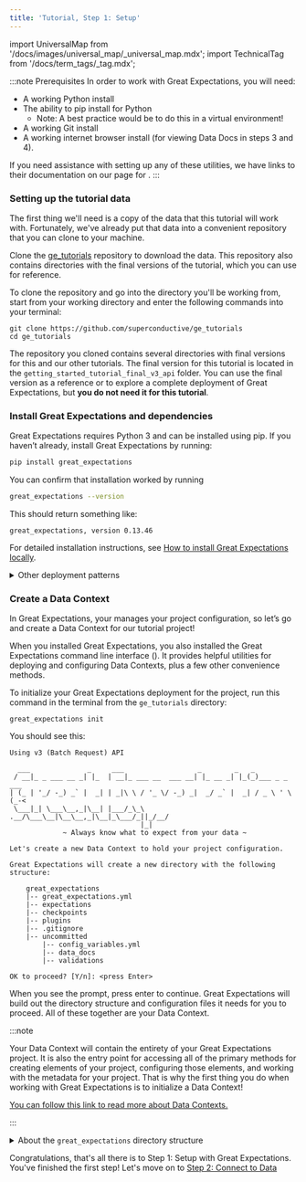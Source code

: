 ```yaml
---  
title: 'Tutorial, Step 1: Setup'  
---  
```

import UniversalMap from '/docs/images/universal_map/_universal_map.mdx';
import TechnicalTag from '/docs/term_tags/_tag.mdx';

<UniversalMap setup='active' connect='inactive' create='inactive' validate='inactive'/> 

:::note Prerequisites
In order to work with Great Expectations, you will need:

- A working Python install
- The ability to pip install for Python
  - Note: A best practice would be to do this in a virtual environment!
- A working Git install
- A working internet browser install (for viewing Data Docs in steps 3 and 4).

If you need assistance with setting up any of these utilities, we have links to their documentation on our page for <TechnicalTag relative="../../" tag="supporting_resource" text="supporting resources" />.
:::

### Setting up the tutorial data

The first thing we'll need is a copy of the data that this tutorial will work with.  Fortunately, we've already put that data into a convenient repository that you can clone to your machine.

Clone the [ge_tutorials](https://github.com/superconductive/ge_tutorials) repository to download the data.  This repository also contains directories with the final versions of the tutorial, which you can use for reference.

To clone the repository and go into the directory you'll be working from, start from your working directory and enter the following commands into your terminal:

```console
git clone https://github.com/superconductive/ge_tutorials
cd ge_tutorials
```

The repository you cloned contains several directories with final versions for this and our other tutorials. The final version for this tutorial is located in the `getting_started_tutorial_final_v3_api` folder. You can use the final version as a reference or to explore a complete deployment of Great Expectations, but **you do not need it for this tutorial**.

### Install Great Expectations and dependencies

Great Expectations requires Python 3 and can be installed using pip. If you haven’t already, install Great Expectations by running:

```bash
pip install great_expectations
```

You can confirm that installation worked by running

```bash
great_expectations --version
```

This should return something like:

```console
great_expectations, version 0.13.46
```

For detailed installation instructions, see [How to install Great Expectations locally](/docs/guides/setup/installation/local).

<details>
  <summary>Other deployment patterns</summary>
  <div>
    <p>
      This tutorial deploys Great Expectations locally. Note that other options (e.g. running Great Expectations on an EMR Cluster) are also available. You can find more information in the Deployment Patterns section of the documentation.
    </p>
  </div>
</details>

### Create a Data Context

In Great Expectations, your <TechnicalTag relative="../../" tag="data_context" text="Data Context" /> manages your project configuration, so let’s go and create a Data Context for our tutorial project!

When you installed Great Expectations, you also installed the Great Expectations command line interface (<TechnicalTag relative="../../" tag="cli" text="CLI" />). It provides helpful utilities for deploying and configuring Data Contexts, plus a few other convenience methods.

To initialize your Great Expectations deployment for the project, run this command in the terminal from the `ge_tutorials` directory:

```console
great_expectations init
```

You should see this:
```console
Using v3 (Batch Request) API

  ___              _     ___                  _        _   _
 / __|_ _ ___ __ _| |_  | __|_ ___ __  ___ __| |_ __ _| |_(_)___ _ _  ___
| (_ | '_/ -_) _` |  _| | _|\ \ / '_ \/ -_) _|  _/ _` |  _| / _ \ ' \(_-<
 \___|_| \___\__,_|\__| |___/_\_\ .__/\___\__|\__\__,_|\__|_\___/_||_/__/
                                |_|
             ~ Always know what to expect from your data ~

Let's create a new Data Context to hold your project configuration.

Great Expectations will create a new directory with the following structure:

    great_expectations
    |-- great_expectations.yml
    |-- expectations
    |-- checkpoints
    |-- plugins
    |-- .gitignore
    |-- uncommitted
        |-- config_variables.yml
        |-- data_docs
        |-- validations

OK to proceed? [Y/n]: <press Enter>
```

When you see the prompt, press enter to continue.  Great Expectations will build out the directory structure and configuration files it needs for you to proceed.  All of these together are your Data Context.

:::note

Your Data Context will contain the entirety of your Great Expectations project.  It is also the entry point for accessing all of the primary methods for creating elements of your project, configuring those elements, and working with the metadata for your project.  That is why the first thing you do when working with Great Expectations is to initialize a Data Context!

[You can follow this link to read more about Data Contexts.](../../terms/data_context.md)

:::

<details>
  <summary>About the <code>great_expectations</code> directory structure</summary>
  <div>
    <p>
      After running the <code>init</code> command, your <code>great_expectations</code> directory will contain all of the important components of a local Great Expectations deployment. This is what the directory structure looks like
    </p>
    <ul>
      <li><code>great_expectations.yml</code> contains the main configuration of your deployment.</li>
      <li>

The `expectations` directory stores all your <TechnicalTag relative="../../" tag="expectation" text="Expectations" /> as JSON files. If you want to store them somewhere else, you can change that later.

</li>
      <li>The <code>plugins/</code> directory holds code for any custom plugins you develop as part of your deployment.</li>
      <li>The <code>uncommitted/</code> directory contains files that shouldn’t live in version control. It has a .gitignore configured to exclude all its contents from version control. The main contents of the directory are:
        <ul>
          <li><code>uncommitted/config_variables.yml</code>, which holds sensitive information, such as database credentials and other secrets.</li>
          <li><code>uncommitted/data_docs</code>, which contains Data Docs generated from Expectations, Validation Results, and other metadata.</li>
          <li><code>uncommitted/validations</code>, which holds Validation Results generated by Great Expectations.</li>
        </ul>
      </li>
    </ul>
  </div>
</details>

Congratulations, that's all there is to Step 1: Setup with Great Expectations.  You've finished the first step!  Let's move on to [Step 2: Connect to Data](./tutorial_connect_to_data.md)